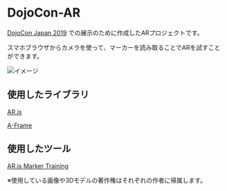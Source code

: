 # DojoCon-AR

[DojoCon Japan 2019](https://dojocon2019.coderdojo.jp/) での展示のために作成したARプロジェクトです。

スマホブラウザからカメラを使って、マーカーを読み取ることでARを試すことができます。

![イメージ](assets/image.gif)

## 使用したライブラリ
[AR.js](https://github.com/jeromeetienne/AR.js)

[A-Frame](https://aframe.io/) 

## 使用したツール
[AR.js Marker Training](https://jeromeetienne.github.io/AR.js/three.js/examples/marker-training/examples/generator.html)


※使用している画像や3Dモデルの著作権はそれぞれの作者に帰属します。